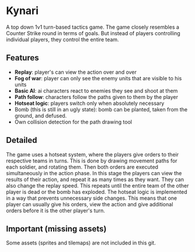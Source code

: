 # Kynari

A top down 1v1 turn-based tactics game. The game closely resembles a Counter Strike round in terms of goals. But instead of players controlling individual players, they control the entire team. 

## Features

* <strong>Replay</strong>: player's can view the action over and over
* <strong>Fog of war</strong>: player can only see the enemy units that are visible to his units
* <strong>Basic AI</strong>: ai characters react to enemies they see and shoot at them
* <strong>Path follow</strong>: characters follow the paths given to them by the player
* <strong>Hotseat logic</strong>: players switch only when absolutely necessary
* Bomb (this is still in an ugly state): bomb can be planted, taken from the ground, and defused.
* Own collision detection for the path drawing tool

## Detailed

The game uses a hotseat system, where the players give orders to their respective teams in turns. This is done by drawing movement paths for each soldier, and rotating them. Then both orders are executed simultaneously in the action phase. In this stage the players can view the results of their action, and repeat it as many times as they want. They can also change the replay speed. This repeats until the entire team of the other player is dead or the bomb has exploded. The hotseat logic is implemented in a way that prevents unnecessary side changes. This means that one player can usually give his orders, view the action and give additional orders before it is the other player's turn.

## Important (missing assets)

Some assets (sprites and tilemaps) are not included in this git.
